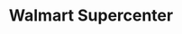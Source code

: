 ---
title: "Walmart Supercenter"
url: /concord/walmart-supercenter-thunder-road/
shop: supermarket
---